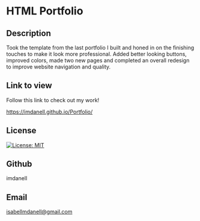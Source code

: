 # HTML Portfolio

## Description
Took the template from the last portfolio I built and honed in on the finishing touches to make it look more professional. Added better looking buttons, improved colors, made two new pages and completed an overall redesign to improve website navigation and quality.


## Link to view

Follow this link to check out my work!   

https://imdanell.github.io/Portfolio/


## License
[![License: MIT](https://img.shields.io/badge/License-MIT-yellow.svg)](https://opensource.org/licenses/MIT)

## Github
imdanell

## Email
isabellmdanell@gmail.com

